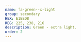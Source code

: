 ```yaml
---
name: fa-green--x-light
group: secondary
HEX: E1EED8
RBG: 225, 238, 216
description: Green - extra light.
order: 2
---
```

